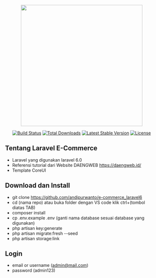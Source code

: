 <p align="center"><img src="https://res.cloudinary.com/dtfbvvkyp/image/upload/v1566331377/laravel-logolockup-cmyk-red.svg" width="400"></p>
<p align="center">
<a href="https://travis-ci.org/laravel/framework"><img src="https://travis-ci.org/laravel/framework.svg" alt="Build Status"></a>
<a href="https://packagist.org/packages/laravel/framework"><img src="https://poser.pugx.org/laravel/framework/d/total.svg" alt="Total Downloads"></a>
<a href="https://packagist.org/packages/laravel/framework"><img src="https://poser.pugx.org/laravel/framework/v/stable.svg" alt="Latest Stable Version"></a>
<a href="https://packagist.org/packages/laravel/framework"><img src="https://poser.pugx.org/laravel/framework/license.svg" alt="License"></a>
</p>

## Tentang Laravel E-Commerce
- Laravel yang digunakan laravel 6.0
- Referensi tutorial dari Website DAENGWEB https://daengweb.id/
- Template CoreUI

## Download dan Install
- git clone https://github.com/andipurwanto/e-commerce_laravel6
- cd (nama repo) atau buka folder dengan VS code klik ctrl+(tombol diatas TAB)
- composer install
- cp .env.example .env (ganti nama database sesuai database yang digunakan)
- php artisan key:generate
- php artisan migrate:fresh --seed
- php artisan storage:link

## Login
- email or username (admin@mail.com)
- password (admin123)
